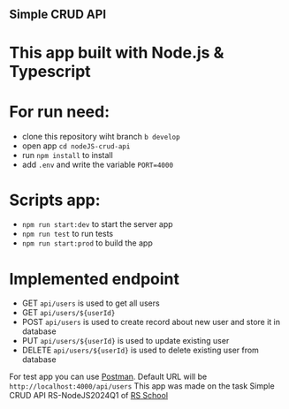 ## Simple CRUD API

# This app built with Node.js & Typescript

# For run need:

- clone this repository wiht branch `b develop`
- open app `cd nodeJS-crud-api`
- run `npm install` to install
- add `.env` and write the variable `PORT=4000`

# Scripts app:

- `npm run start:dev` to start the server app
- `npm run test` to run tests
- `npm run start:prod` to build the app

# Implemented endpoint

- GET `api/users` is used to get all users
- GET `api/users/${userId}`
- POST `api/users` is used to create record about new user and store it in database
- PUT `api/users/${userId}` is used to update existing user
- DELETE `api/users/${userId}` is used to delete existing user from database

For test app you can use [Postman](https://www.postman.com/). Default URL will be `http://localhost:4000/api/users`
This app was made on the task Simple CRUD API RS-NodeJS2024Q1 of [RS School](https://rs.school/)
